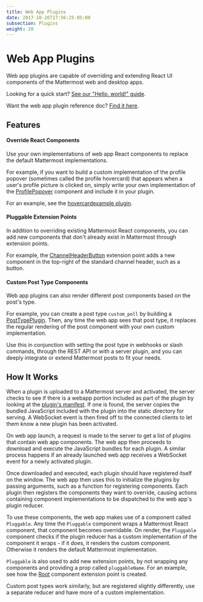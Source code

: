 ```yaml
---
title: Web App Plugins
date: 2017-10-26T17:56:25-05:00
subsection: Plugins
weight: 20
---
```


# Web App Plugins

Web app plugins are capable of overriding and extending React UI components of the Mattermost web and desktop apps.

Looking for a quick start? [See our "Hello, world!" guide](/extend/plugins/webapp/hello-world/).

Want the web app plugin reference doc? [Find it here](/extend/plugins/webapp/reference/).

## Features

#### Override React Components

Use your own implementations of web app React components to replace the default Mattermost implementations.

For example, if you want to build a custom implementation of the profile popover (sometimes called the profile hovercard) that appears when a user's profile picture is clicked on, simply write your own implementation of the [ProfilePopover](/extend/plugins/webapp/reference/#profilepopover) component and include it in your plugin.

For an example, see the [hovercardexample plugin](https://github.com/jwilander/hovercardexample).

#### Pluggable Extension Points

In addition to overriding existing Mattermost React components, you can add new components that don't already exist in Mattermost through extension points.

For example, the [ChannelHeaderButton](/extend/plugins/webapp/reference/#channelheaderbutton) extension point adds a new component in the top-right of the standard channel header, such as a button.

#### Custom Post Type Components

Web app plugins can also render different post components based on the post's type.

For example, you can create a post type `custom_poll` by building a [PostTypePlugin](/extend/plugins/webapp/reference/#posttypeplugin). Then, any time the web app sees that post type, it replaces the regular rendering of the post component with your own custom implementation.

Use this in conjunction with setting the post type in webhooks or slash commands, through the REST API or with a server plugin, and you can deeply integrate or extend Mattermost posts to fit your needs.

## How It Works

When a plugin is uploaded to a Mattermost server and activated, the server checks to see if there is a webapp portion included as part of the plugin by looking at the [plugin's manifest](/extend/plugins/manifest-reference/). If one is found, the server copies the bundled JavaScript included with the plugin into the static directory for serving. A WebSocket event is then fired off to the connected clients to let them know a new plugin has been activated.

On web app launch, a request is made to the server to get a list of plugins that contain web app components. The web app then proceeds to download and execute the JavaScript bundles for each plugin. A similar process happens if an already launched web app receives a WebSocket event for a newly activated plugin.

Once downloaded and executed, each plugin should have registered itself on the window. The web app then uses this to initialize the plugins by passing arguments, such as a function for registering components. Each plugin then registers the components they want to override, causing actions containing component implementations to be dispatched to the web app's plugin reducer.

To use these components, the web app makes use of a component called `Pluggable`. Any time the `Pluggable` component wraps a Mattermost React component, that component becomes overridable. On render, the `Pluggable` component checks if the plugin reducer has a custom implementation of the component it wraps - if it does, it renders the custom component. Otherwise it renders the default Mattermost implementation.

`Pluggable` is also used to add new extension points, by not wrapping any components and providing a prop called `pluggableName`. For an example, see how the [Root](/extend/plugins/webapp/reference/#root) component extension point is created.

Custom post types work similarly, but are registered slightly differently, use a separate reducer and have more of a custom implementation.
